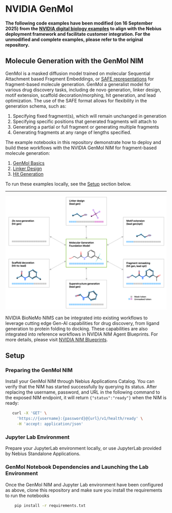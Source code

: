 # NVIDIA GenMol

**The following code examples have been modified (on 16 September 2025) from the [NVIDIA digital biology examples](https://github.com/nvidia/digital-biology-examples/tree/main/examples/nims/genmol) to align with the Nebius deployment framework and facilitate customer integration. For the unmodified and complete examples, please refer to the original repository.**

## Molecule Generation with the GenMol NIM
GenMol is a masked diffusion model trained on molecular Sequential Attachment based Fragment Embeddings, or [SAFE representations](https://arxiv.org/abs/2310.10773) for fragment-based molecule generation.  GenMol a generalist model for various drug discovery tasks, including de novo generation, linker design, motif extension, scaffold decoration/morphing, hit generation, and lead optimization.  The use of the SAFE format allows for flexibility in the generation schema, such as:

 1. Specifying fixed fragment(s), which will remain unchanged in generation
 2. Specifying specific positions that generated fragments will attach to
 3. Generating a partial or full fragment or generating multiple fragments
 4. Generating fragments at any range of lengths specified.


The example notebooks in this repository demonstrate how to deploy and build these workflows with the NVIDIA GenMol NIM for fragment-based molecule generation:
 1. [GenMol Basics](1.basics.ipynb)
 2. [Linker Design](2.linder-design.ipynb)
 3. [Hit Generation](2.hit-generation.ipynb)

To run these examples locally, see the [Setup](#Setup) section below.

***

<img src="genmol-use-cases.png" alt="GenMol use cases" width="800"/>

NVIDIA BioNeMo NIMS can be integrated into existing workflows to leverage cutting edge Gen-AI capabilities for drug discovery, from ligand generation to protein folding to docking. These capabilities are also integrated into reference workflows in NVIDIA NIM Agent Blueprints. For more details, please visit [NVIDIA NIM Blueprints](https://build.nvidia.com/nim/blueprints).

## Setup

### Preparing the GenMol NIM

Install your GenMol NIM through Nebius Applications Catalog. You can verify that the NIM has started successfully by querying its status. 
After replacing the username, password, and URL in the following command to the exposed NIM endpoint, it will return `{"status":"ready"}` when the NIM is ready:

```bash
   curl -X 'GET' \
     'https://{username}:{password}@{url}/v1/health/ready' \
     -H 'accept: application/json'
```

### Jupyter Lab Environment

Prepare your JupyterLab environment locally, or use JupyterLab provided by Nebius Standalone Applications. 

### GenMol Notebook Dependencies and Launching the Lab Environment

Once the GenMol NIM and Jupyter Lab environment have been configured as above, clone this repository and make sure you install the requirements to run the notebooks

```bash
    pip install -r requirements.txt
```

